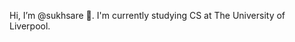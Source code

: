 Hi, I’m @sukhsare 👋.
I'm currently studying CS at The University of Liverpool.


<!---
sukhsare/sukhsare is a ✨ special ✨ repository because its `README.md` (this file) appears on your GitHub profile.
You can click the Preview link to take a look at your changes.
- 👀 I’m interested in ...
- 🌱 I’m currently studying CS at The University of Liverpool
- 💞️ I’m looking to collaborate on ...
- 📫 How to reach me ...
--->
